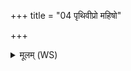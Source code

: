 +++
title = "04 पृथिवीप्रो महिषो"

+++
<details><summary>मूलम् (WS)</summary>

पृथिवीप्रो महिषो नाधमानस्य गातुरदब्धचक्षुः परि सर्वं बभूव ।  
विश्वं सम्पश्यन् सुविदत्रो यजत्रः शिवायानस्तन्वा शर्म यच्छात्॥ ४ ॥  
पर्यस्य महिमा पृथिवीं समुद्रं ज्योतिषा विभ्राजन् परि द्यामन्तरिक्षम्।  
अहोरात्राभ्यां सह संविदान उषा न आयुः प्रतरादाविष्टम् ॥ ५ ॥
</details>